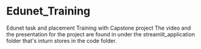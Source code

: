 # Edunet_Training
Edunet task and placement Training with Capstone project
The video and the presentation for the project are found in under the streamlit_application folder that's inturn stores in the code folder.
